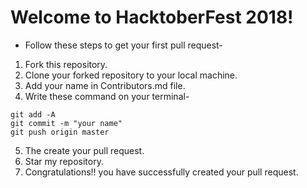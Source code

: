 # Welcome to HacktoberFest 2018!

* Follow these steps to get your first pull request-

1. Fork this repository.
2. Clone your forked repository to your local machine.
3. Add your name in Contributors.md file.
4. Write these command on your terminal-
```
git add -A
git commit -m "your name"
git push origin master
```
5. The create your pull request.
6. Star my repository.
7. Congratulations!! you have successfully created your pull request.
